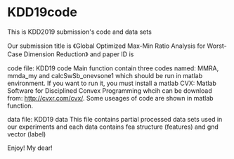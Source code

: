 # KDD19code

This is KDD2019 submission's code and data sets

Our submission title is 《Global Optimized Max-Min Ratio Analysis for Worst-Case Dimension Reduction》 and paper ID is 

code file: KDD19 code
Main function contain three codes named: MMRA, mmda_my and calcSwSb_onevsone1 which should be run in matlab environment. If you want to run it, you must install a matlab CVX: Matlab Software for Disciplined Convex Programming whcih can be download from: http://cvxr.com/cvx/. Some useages of code are shown in matlab function.

data file: KDD19 data
This file contains partial processed data sets used in our experiments and each data contains fea structure (features) and gnd vector (label)

Enjoy! My dear!
